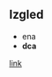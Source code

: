 ## Izgled
- ena
- **dca**

[link](https://www.ikea.com/si/sl/cat/posode-za-shranjevanje-hrane-20606/?filters=f-materials%3A47660)
